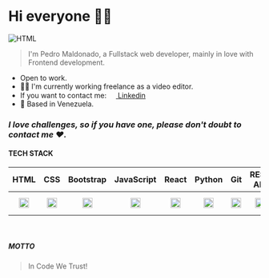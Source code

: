 # Hi everyone 👋🌵

<img src="./assets:img/fetiche2.png" alt="HTML"/>


> I'm Pedro Maldonado, a Fullstack web developer, mainly in love with Frontend development.

- Open to work.
- 👨‍💻 I'm currently working freelance as a video editor.
- If you want to contact me: <a href="https://www.linkedin.com/in/pedro-maldonado-tremont-362074106/"><img src="./assets:img/linkedin.png" width="15"> Linkedin</a>
- 📍 Based in Venezuela. 
 
### ***I love challenges, so if you have one, please don't doubt to contact me ❤.***

#### TECH STACK

|  HTML  |  CSS  |  Bootstrap  |  JavaScript  |  React  |  Python  |  Git  |  REST API  |  SQL Alchemy  |  SQL  |
|:---:|:---:|:---:|:---:|:---:|:---:|:---:|:---:|:---:|:---:|
|  <img src="./assets:img/html.png" width="20" alt="HTML"/> | <img src="./assets:img/css.png" width="20" alt="CSS"/>  |  <img src="./assets:img/bootstrap.png" height="20" alt="Boostrap"/>  |  <img src="./assets:img/javascript.png" width="20" alt="JavaScript"/>  |  <img src="./assets:img/react-logo.png" width="20" alt="React JS"/> |   <img src="./assets:img/python-logo.png" width="20" alt="python"/>  |  <img src="./assets:img/git.png" width="20" alt="git"/>  | <img src="./assets:img/rest-api.png" width="20" alt="rest API"/>  |  <img src="./assets:img/sql-alchemy-logo.png" width="40" alt="SQL Alchemy"/>  | <img src="./assets:img/sql-logo.png" width="20" alt="SQL"/>  |


<br>

##### MOTTO

> In Code We Trust!


